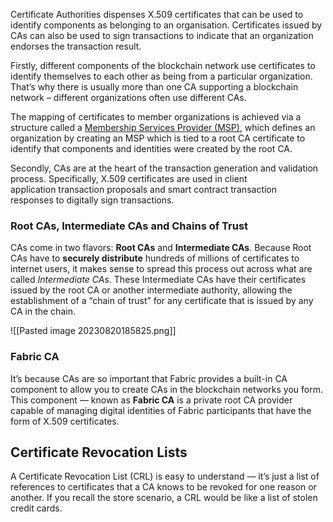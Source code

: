 Certificate Authorities dispenses X.509 certificates that can be used to identify components as belonging to an organisation. Certificates issued by CAs can also be used to sign transactions to indicate that an organization endorses the transaction result.

Firstly, different components of the blockchain network use certificates to identify themselves to each other as being from a particular organization. That’s why there is usually more than one CA supporting a blockchain network – different organizations often use different CAs.

The mapping of certificates to member organizations is achieved via a structure called a [Membership Services Provider (MSP)](https://hyperledger-fabric.readthedocs.io/en/release-2.5/membership/membership.html), which defines an organization by creating an MSP which is tied to a root CA certificate to identify that components and identities were created by the root CA.

Secondly, CAs are at the heart of the transaction generation and validation process. Specifically, X.509 certificates are used in client application transaction proposals and smart contract transaction responses to digitally sign transactions.

### Root CAs, Intermediate CAs and Chains of Trust

CAs come in two flavors: **Root CAs** and **Intermediate CAs**. Because Root CAs have to **securely distribute** hundreds of millions of certificates to internet users, it makes sense to spread this process out across what are called _Intermediate CAs_. These Intermediate CAs have their certificates issued by the root CA or another intermediate authority, allowing the establishment of a “chain of trust” for any certificate that is issued by any CA in the chain.

![[Pasted image 20230820185825.png]]

### Fabric CA

It’s because CAs are so important that Fabric provides a built-in CA component to allow you to create CAs in the blockchain networks you form. This component — known as **Fabric CA** is a private root CA provider capable of managing digital identities of Fabric participants that have the form of X.509 certificates.

## Certificate Revocation Lists

A Certificate Revocation List (CRL) is easy to understand — it’s just a list of references to certificates that a CA knows to be revoked for one reason or another. If you recall the store scenario, a CRL would be like a list of stolen credit cards.